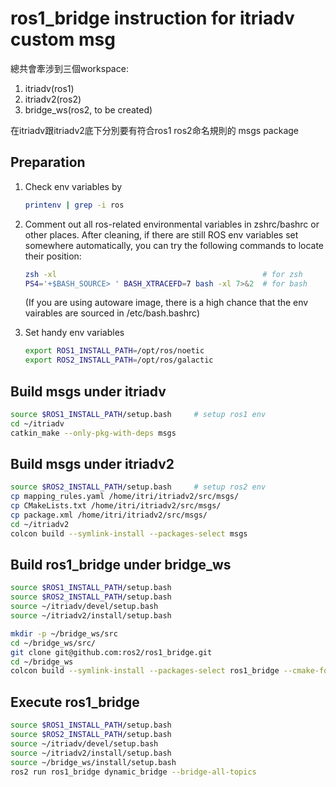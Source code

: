 # ros1_bridge instruction for itriadv custom msg

總共會牽涉到三個workspace: 
1. itriadv(ros1)
2. itriadv2(ros2)
3. bridge_ws(ros2, to be created)

在itriadv跟itriadv2底下分別要有符合ros1 ros2命名規則的 msgs package

## Preparation
1. Check env variables by 
    ```sh
    printenv | grep -i ros
    ```
2. Comment out all ros-related environmental variables in zshrc/bashrc or other places.
   After cleaning, if there are still ROS env variables set somewhere automatically, you can try the following commands to locate their position:
   
      ```sh
      zsh -xl                                              # for zsh
      PS4='+$BASH_SOURCE> ' BASH_XTRACEFD=7 bash -xl 7>&2  # for bash
      ```
      
    (If you are using autoware image, there is a high chance that the env vairables are sourced in /etc/bash.bashrc)

3. Set handy env variables
    ```sh
    export ROS1_INSTALL_PATH=/opt/ros/noetic
    export ROS2_INSTALL_PATH=/opt/ros/galactic
    ```

## Build msgs under itriadv
```sh
source $ROS1_INSTALL_PATH/setup.bash     # setup ros1 env
cd ~/itriadv
catkin_make --only-pkg-with-deps msgs
```

## Build msgs under itriadv2
```sh
source $ROS2_INSTALL_PATH/setup.bash     # setup ros2 env
cp mapping_rules.yaml /home/itri/itriadv2/src/msgs/
cp CMakeLists.txt /home/itri/itriadv2/src/msgs/
cp package.xml /home/itri/itriadv2/src/msgs/
cd ~/itriadv2
colcon build --symlink-install --packages-select msgs
```

## Build ros1_bridge under bridge_ws
```sh
source $ROS1_INSTALL_PATH/setup.bash 
source $ROS2_INSTALL_PATH/setup.bash 
source ~/itriadv/devel/setup.bash
source ~/itriadv2/install/setup.bash

mkdir -p ~/bridge_ws/src
cd ~/bridge_ws/src/
git clone git@github.com:ros2/ros1_bridge.git
cd ~/bridge_ws
colcon build --symlink-install --packages-select ros1_bridge --cmake-force-configure
```

## Execute ros1_bridge
```sh
source $ROS1_INSTALL_PATH/setup.bash 
source $ROS2_INSTALL_PATH/setup.bash 
source ~/itriadv/devel/setup.bash
source ~/itriadv2/install/setup.bash
source ~/bridge_ws/install/setup.bash
ros2 run ros1_bridge dynamic_bridge --bridge-all-topics
```

